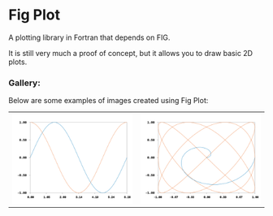 # Fig Plot
A plotting library in Fortran that depends on FIG.

It is still very much a proof of concept, but it allows you to draw basic 2D plots.

### Gallery:
Below are some examples of images created using Fig Plot:

|   |   |
|---|---|
| ![](./assets/tri_plot.png) | ![](./assets/cool_plot.png) |

